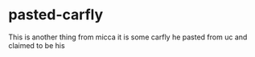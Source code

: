 # pasted-carfly
This is another thing from micca it is some carfly he pasted from uc and claimed to be his

